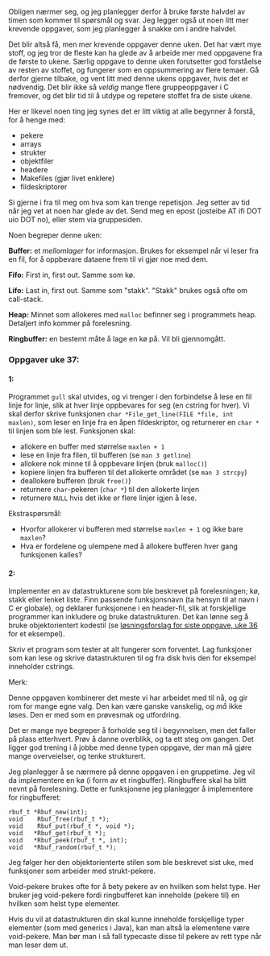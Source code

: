 
Obligen nærmer seg, og jeg planlegger derfor å bruke første halvdel av timen som kommer til spørsmål og svar. Jeg legger også ut noen litt mer krevende oppgaver, som jeg planlegger å snakke om i andre halvdel.

Det blir altså få, men mer krevende oppgaver denne uken. Det har vært mye stoff, og jeg tror de fleste kan ha glede av å arbeide mer med oppgavene fra de første to ukene. Særlig oppgave to denne uken forutsetter god forståelse av resten av stoffet, og fungerer som en oppsummering av flere temaer. Gå derfor gjerne tilbake, og vent litt med denne ukens oppgaver, hvis det er nødvendig. Det blir ikke så *veldig* mange flere gruppeoppgaver i C fremover, og det blir tid til å utdype og repetere stoffet fra de siste ukene.

Her er likevel noen ting jeg synes det er litt viktig at alle begynner å forstå, for å henge med:

- pekere
- arrays
- strukter
- objektfiler
- headere
- Makefiles (gjør livet enklere)
- fildeskriptorer

Si gjerne i fra til meg om hva som kan trenge repetisjon. Jeg setter av tid når jeg vet at noen har glede av det. Send meg en epost (josteibe AT ifi DOT uio DOT no), eller stem via gruppesiden.

Noen begreper denne uken:

**Buffer:** et *mellomlager* for informasjon. Brukes for eksempel når vi leser fra en fil, for å oppbevare dataene frem til vi gjør noe med dem.

**Fifo:** First in, first out. Samme som kø.

**Lifo:** Last in, first out. Samme som "stakk". "Stakk" brukes også ofte om call-stack.

**Heap:** Minnet som allokeres med `malloc` befinner seg i programmets heap. Detaljert info kommer på forelesning.

**Ringbuffer:** en bestemt måte å lage en kø på. Vil bli gjennomgått.



### Oppgaver uke 37:

#### 1:

Programmet `gull` skal utvides, og vi trenger i den forbindelse å lese en fil linje for linje, slik at hver linje oppbevares for seg (en cstring for hver). Vi skal derfor skrive funksjonen `char *File_get_line(FILE *file, int maxlen)`, som leser en linje fra en åpen fildeskriptor, og returnerer en `char *` til linjen som ble lest. Funksjonen skal:

- allokere en buffer med størrelse `maxlen + 1`
- lese en linje fra filen, til bufferen (se `man 3 getline`)
- allokere nok minne til å oppbevare linjen (bruk `malloc()`)
- kopiere linjen fra bufferen til det allokerte området (se `man 3 strcpy`)
- deallokere bufferen (bruk `free()`)
- returnere `char`-pekeren (`char *`) til den allokerte linjen
- returnere `NULL` hvis det ikke er flere linjer igjen å lese.

Ekstraspørsmål:

- Hvorfor allokerer vi bufferen med størrelse `maxlen + 1` og ikke bare `maxlen`?
- Hva er fordelene og ulempene med å allokere bufferen hver gang funksjonen kalles?



#### 2:

Implementer en av datastrukturene som ble beskrevet på forelesningen; kø, stakk eller lenket liste. Finn passende funksjonsnavn (ta hensyn til at navn i C er globale), og deklarer funksjonene i en header-fil, slik at forskjellige programmer kan inkludere og bruke datastrukturen. Det kan lønne seg å bruke objektorientert kodestil (se [løsningsforslag for siste oppgave, uke 36](https://github.com/INF1060H11/oppgaver/blob/master/uke36forslag/07_object_orientation.c) for et eksempel).

Skriv et program som tester at alt fungerer som forventet. Lag funksjoner som kan lese og skrive datastrukturen til og fra disk hvis den for eksempel inneholder cstrings.

Merk:

Denne oppgaven kombinerer det meste vi har arbeidet med til nå, og gir rom for mange egne valg. Den kan være ganske vanskelig, og _må_ ikke løses. Den er med som en prøvesmak og utfordring.

Det er mange nye begreper å forholde seg til i begynnelsen, men det faller på plass etterhvert. Prøv å danne overblikk, og ta ett steg om gangen. Det ligger god trening i å jobbe med denne typen oppgave, der man må gjøre mange overveielser, og tenke strukturert.

Jeg planlegger å se nærmere på denne oppgaven i en gruppetime. Jeg vil da implementere en kø (i form av et ringbuffer). Ringbuffere skal ha blitt nevnt på forelesning. Dette er funksjonene jeg planlegger å implementere for ringbufferet:

    rbuf_t *Rbuf_new(int);
    void    Rbuf_free(rbuf_t *);
    void    Rbuf_put(rbuf_t *, void *);
    void   *Rbuf_get(rbuf_t *);
    void   *Rbuf_peek(rbuf_t *, int);
    void   *Rbuf_random(rbuf_t *);

Jeg følger her den objektorienterte stilen som ble beskrevet sist uke, med funksjoner som arbeider med strukt-pekere.

Void-pekere brukes ofte for å bety pekere av en hvilken som helst type. Her bruker jeg void-pekere fordi ringbufferet kan inneholde (pekere til) en hvilken som helst type elementer.

Hvis du vil at datastrukturen din skal kunne inneholde forskjellige typer elementer (som med generics i Java), kan man altså la elementene være void-pekere. Man bør man i så fall typecaste disse til pekere av rett type når man leser dem ut.


